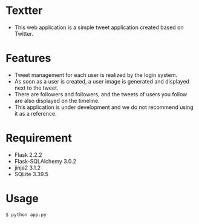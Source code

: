 # Textter

- This web application is a simple tweet application created based on Twitter.

# Features

- Tweet management for each user is realized by the login system.
- As soon as a user is created, a user image is generated and displayed next to the tweet.
- There are followers and followers, and the tweets of users you follow are also displayed on the timeline.
- This application is under development and we do not recommend using it as a reference.

# Requirement

- Flask 2.2.2
- Flask-SQLAlchemy 3.0.2
- jinja2 3.1.2
- SQLite 3.39.5

# Usage

```
$ python app.py
```
